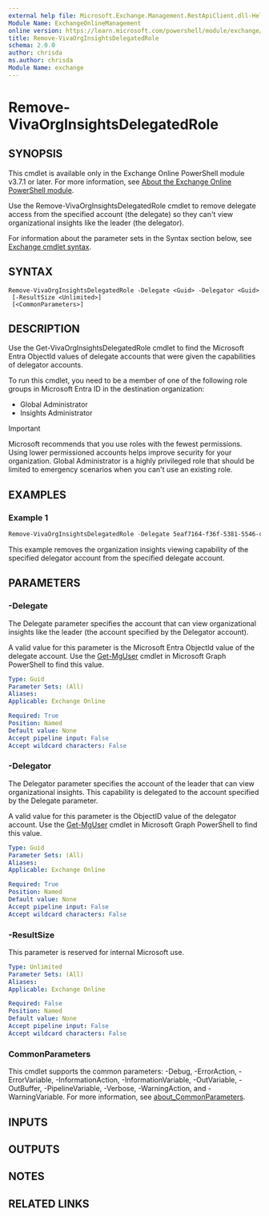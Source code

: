 ```yaml
---
external help file: Microsoft.Exchange.Management.RestApiClient.dll-Help.xml
Module Name: ExchangeOnlineManagement
online version: https://learn.microsoft.com/powershell/module/exchange/remove-vivaorginsightsdelegatedrole
title: Remove-VivaOrgInsightsDelegatedRole
schema: 2.0.0
author: chrisda
ms.author: chrisda
Module Name: exchange
---
```


# Remove-VivaOrgInsightsDelegatedRole

## SYNOPSIS
This cmdlet is available only in the Exchange Online PowerShell module v3.7.1 or later. For more information, see [About the Exchange Online PowerShell module](https://aka.ms/exov3-module).

Use the Remove-VivaOrgInsightsDelegatedRole cmdlet to remove delegate access from the specified account (the delegate) so they can't view organizational insights like the leader (the delegator).

For information about the parameter sets in the Syntax section below, see [Exchange cmdlet syntax](https://learn.microsoft.com/powershell/exchange/exchange-cmdlet-syntax).

## SYNTAX

```
Remove-VivaOrgInsightsDelegatedRole -Delegate <Guid> -Delegator <Guid>
 [-ResultSize <Unlimited>]
 [<CommonParameters>]
```

## DESCRIPTION
Use the Get-VivaOrgInsightsDelegatedRole cmdlet to find the Microsoft Entra ObjectId values of delegate accounts that were given the capabilities of delegator accounts.

To run this cmdlet, you need to be a member of one of the following role groups in Microsoft Entra ID in the destination organization:

- Global Administrator
- Insights Administrator

> [!IMPORTANT]
> Microsoft recommends that you use roles with the fewest permissions. Using lower permissioned accounts helps improve security for your organization. Global Administrator is a highly privileged role that should be limited to emergency scenarios when you can't use an existing role.

## EXAMPLES

### Example 1
```powershell
Remove-VivaOrgInsightsDelegatedRole -Delegate 5eaf7164-f36f-5381-5546-dcaa1792f077 -Delegator 043f6d38-378b-7dcd-7cd8-c1a901881fa9
```

This example removes the organization insights viewing capability of the specified delegator account from the specified delegate account.

## PARAMETERS

### -Delegate
The Delegate parameter specifies the account that can view organizational insights like the leader (the account specified by the Delegator account).

A valid value for this parameter is the Microsoft Entra ObjectId value of the delegate account. Use the [Get-MgUser](https://learn.microsoft.com/powershell/module/microsoft.graph.users/get-mguser) cmdlet in Microsoft Graph PowerShell to find this value.

```yaml
Type: Guid
Parameter Sets: (All)
Aliases:
Applicable: Exchange Online

Required: True
Position: Named
Default value: None
Accept pipeline input: False
Accept wildcard characters: False
```

### -Delegator
The Delegator parameter specifies the account of the leader that can view organizational insights. This capability is delegated to the account specified by the Delegate parameter.

A valid value for this parameter is the ObjectID value of the delegator account. Use the [Get-MgUser](https://learn.microsoft.com/powershell/module/microsoft.graph.users/get-mguser) cmdlet in Microsoft Graph PowerShell to find this value.

```yaml
Type: Guid
Parameter Sets: (All)
Aliases:
Applicable: Exchange Online

Required: True
Position: Named
Default value: None
Accept pipeline input: False
Accept wildcard characters: False
```

### -ResultSize
This parameter is reserved for internal Microsoft use.

```yaml
Type: Unlimited
Parameter Sets: (All)
Aliases:
Applicable: Exchange Online

Required: False
Position: Named
Default value: None
Accept pipeline input: False
Accept wildcard characters: False
```

### CommonParameters
This cmdlet supports the common parameters: -Debug, -ErrorAction, -ErrorVariable, -InformationAction, -InformationVariable, -OutVariable, -OutBuffer, -PipelineVariable, -Verbose, -WarningAction, and -WarningVariable. For more information, see [about_CommonParameters](https://go.microsoft.com/fwlink/p/?LinkID=113216).

## INPUTS

## OUTPUTS

## NOTES

## RELATED LINKS
